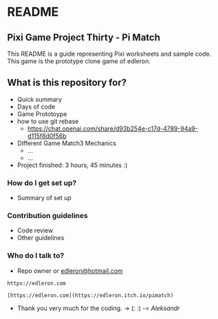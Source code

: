 # README

## Pixi Game Project Thirty - Pi Match

This README is a guide representing Pixi worksheets and sample code. This game is the prototype clone game of edleron.

## What is this repository for?

* Quick summary
* Days of code
* Game Prototoype
* how to use git rebase
  * https://chat.openai.com/share/d93b254e-c17d-4789-94a9-d115f8d0f56b
* Different Game Match3 Mechanics
  * ...
  * ...
* Project finished: 3 hours, 45 minutes :)

### How do I get set up?

* Summary of set up

### Contribution guidelines

* Code review
* Other guidelines

### Who do I talk to?

* Repo owner or edleron@hotmail.com

```
https://edleron.com
```

```
[https://edleron.com](https://edleron.itch.io/pimatch)
```

* Thank you very much for the coding. ->  (: :) -< *Aleksandr*
